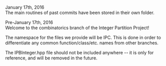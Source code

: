January 17th, 2016<br />
The main routines of past commits have been stored in their own folder.

Pre-January 17th, 2016<br />
Welcome to the combinatorics branch of the Integer Partition Project!

The namespace for the files we provide will be IPC.
This is done in order to differentiate any common function/class/etc. names from other branches.

The IPBInteger.hpp file should not be included anywhere -- it is only for reference, and will be removed in the future.
